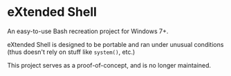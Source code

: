 # eXtended Shell
An easy-to-use Bash recreation project for Windows 7+.

eXtended Shell is designed to be portable and ran under unusual conditions (thus doesn't rely on stuff like ``system()``, etc.)

This project serves as a proof-of-concept, and is no longer maintained.
